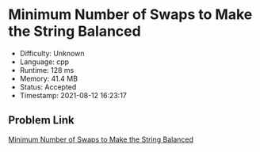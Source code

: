 # Minimum Number of Swaps to Make the String Balanced

- Difficulty: Unknown
- Language: cpp
- Runtime: 128 ms
- Memory: 41.4 MB
- Status: Accepted
- Timestamp: 2021-08-12 16:23:17

## Problem Link
[Minimum Number of Swaps to Make the String Balanced](https://leetcode.com/problems/minimum-number-of-swaps-to-make-the-string-balanced)

